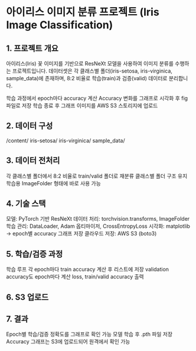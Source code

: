 # 아이리스 이미지 분류 프로젝트 (Iris Image Classification)

## 1. 프로젝트 개요
아이리스(Iris) 꽃 이미지를 기반으로 ResNeXt 모델을 사용하여 이미지 분류를 수행하는 프로젝트입니다.
데이터셋은 각 클래스별 폴더(iris-setosa, iris-virginica, sample_data)에 존재하며, 8:2 비율로 학습(train)과 검증(valid) 데이터로 분리합니다.

학습 과정에서 epoch마다 accuracy 계산
Accuracy 변화를 그래프로 시각화 후 fig 파일로 저장
학습 종료 후 그래프 이미지를 AWS S3 스토리지에 업로드

## 2. 데이터 구성
/content/
    iris-setosa/
    iris-virginica/
    sample_data/

## 3. 데이터 전처리
각 클래스별 폴더에서 8:2 비율로 train/valid 폴더로 재분류
클래스별 폴더 구조 유지
학습용 ImageFolder 형태에 바로 사용 가능

## 4. 기술 스택
모델: PyTorch 기반 ResNeXt
데이터 처리: torchvision.transforms, ImageFolder
학습 관리: DataLoader, Adam 옵티마이저, CrossEntropyLoss
시각화: matplotlib → epoch별 accuracy 그래프 저장
클라우드 저장: AWS S3 (boto3)

## 5. 학습/검증 과정

학습 루프
각 epoch마다 train accuracy 계산 후 리스트에 저장
validation accuracy도 epoch마다 계산
loss, train/valid accuracy 출력

## 6. S3 업로드

## 7. 결과
Epoch별 학습/검증 정확도를 그래프로 확인 가능
모델 학습 후 .pth 파일 저장
Accuracy 그래프는 S3에 업로드되어 원격에서 확인 가능
